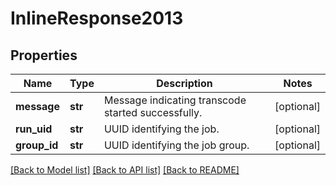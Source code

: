 # InlineResponse2013

## Properties
Name | Type | Description | Notes
------------ | ------------- | ------------- | -------------
**message** | **str** | Message indicating transcode started successfully. | [optional] 
**run_uid** | **str** | UUID identifying the job. | [optional] 
**group_id** | **str** | UUID identifying the job group. | [optional] 

[[Back to Model list]](../README.md#documentation-for-models) [[Back to API list]](../README.md#documentation-for-api-endpoints) [[Back to README]](../README.md)

